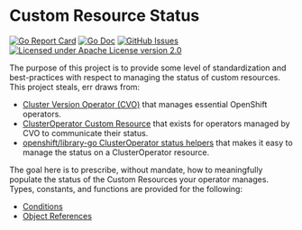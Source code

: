 Custom Resource Status
======================

[![Go Report Card](https://goreportcard.com/badge/github.com/openshift/custom-resource-status)](https://goreportcard.com/report/github.com/openshift/custom-resource-status)
[![Go Doc](https://godoc.org/github.com/openshift/custom-resource-status?status.svg)](http://godoc.org/github.com/openshift/custom-resource-status)
[![GitHub Issues](https://img.shields.io/github/issues/openshift/custom-resource-status.svg)](https://github.com/openshift/custom-resource-status/issues)
[![Licensed under Apache License version 2.0](https://img.shields.io/github/license/openshift/custom-resource-status.svg?maxAge=2592000)](https://www.apache.org/licenses/LICENSE-2.0)

The purpose of this project is to provide some level of standardization and
best-practices with respect to managing the status of custom resources. This project
steals, err draws from:

* [Cluster Version Operator (CVO)](https://github.com/openshift/cluster-version-operator)
  that manages essential OpenShift operators.
* [ClusterOperator Custom Resource](https://github.com/openshift/cluster-version-operator/blob/master/docs/dev/clusteroperator.md#what-should-an-operator-report-with-clusteroperator-custom-resource)
  that exists for operators managed by CVO to communicate their status.
* [openshift/library-go ClusterOperator status helpers](https://github.com/openshift/library-go/blob/master/pkg/config/clusteroperator/v1helpers/status.go)
  that makes it easy to manage the status on a ClusterOperator resource.

The goal here is to prescribe, without mandate, how to meaningfully populate the
status of the Custom Resources your operator manages. Types, constants, and
functions are provided for the following:

* [Conditions](conditions/README.md)
* [Object References](objectreferences/README.md)
